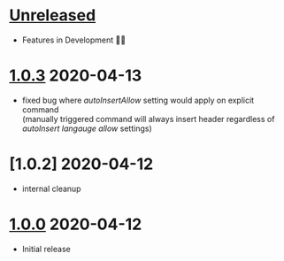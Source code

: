 # [Unreleased]

- Features in Development 👨‍💻

# [1.0.3] 2020-04-13

- fixed bug where *autoInsertAllow* setting would apply on explicit command  
	(manually triggered command will always insert header regardless of *autoInsert langauge allow* settings)

# [1.0.2] 2020-04-12

- internal cleanup

# [1.0.0] 2020-04-12

- Initial release

[Unreleased]: https://github.com/EPIVISION/vscode-file-header/tree/master
[1.0.0]: https://github.com/EPIVISION/vscode-file-header/releases/tag/1.0.1
[1.0.3]: https://github.com/EPIVISION/vscode-file-header/releases/tag/1.0.3
